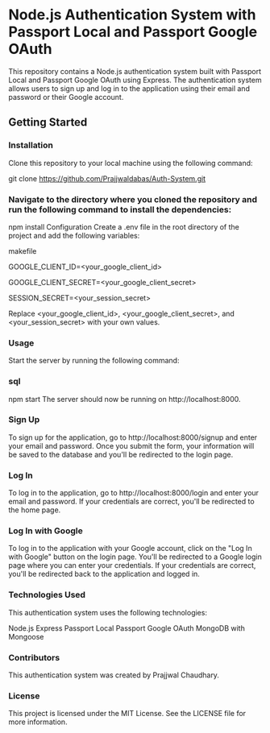 # Node.js Authentication System with Passport Local and Passport Google OAuth


This repository contains a Node.js authentication system built with Passport Local and Passport Google OAuth using Express. The authentication system allows users to sign up and log in to the application using their email and password or their Google account.

## Getting Started
### Installation
Clone this repository to your local machine using the following command:

git clone https://github.com/Prajjwaldabas/Auth-System.git

### Navigate to the directory where you cloned the repository and run the following command to install the dependencies:


npm install
Configuration
Create a .env file in the root directory of the project and add the following variables:

makefile

GOOGLE_CLIENT_ID=<your_google_client_id>


GOOGLE_CLIENT_SECRET=<your_google_client_secret>


SESSION_SECRET=<your_session_secret>


Replace <your_google_client_id>, <your_google_client_secret>, and <your_session_secret> with your own values.

### Usage
Start the server by running the following command:

### sql

npm start
The server should now be running on http://localhost:8000.

### Sign Up
To sign up for the application, go to http://localhost:8000/signup and enter your email and password. Once you submit the form, your information will be saved to the database and you'll be redirected to the login page.

### Log In
To log in to the application, go to http://localhost:8000/login and enter your email and password. If your credentials are correct, you'll be redirected to the home page.

### Log In with Google
To log in to the application with your Google account, click on the "Log In with Google" button on the login page. You'll be redirected to a Google login page where you can enter your credentials. If your credentials are correct, you'll be redirected back to the application and logged in.

### Technologies Used
This authentication system uses the following technologies:

Node.js
Express
Passport Local
Passport Google OAuth
MongoDB with Mongoose

### Contributors
This authentication system was created by Prajjwal Chaudhary.

### License
This project is licensed under the MIT License. See the LICENSE file for more information.
